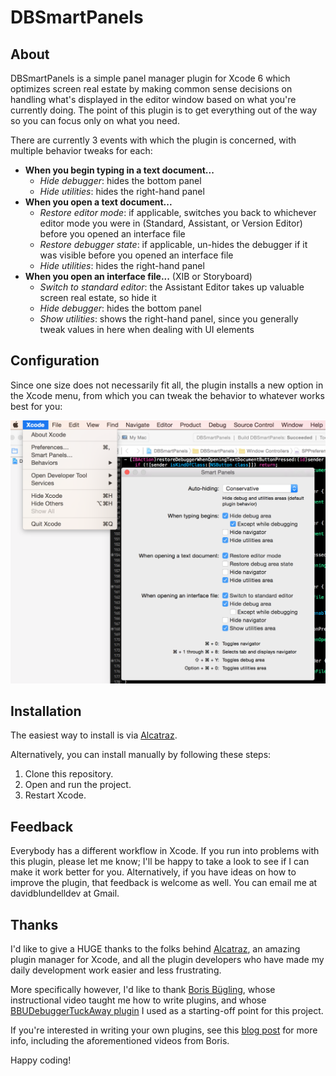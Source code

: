 DBSmartPanels
=============

About
-----

DBSmartPanels is a simple panel manager plugin for Xcode 6 which optimizes screen real estate by making common sense decisions on handling what's displayed in the editor window based on what you're currently doing. The point of this plugin is to get everything out of the way so you can focus only on what you need.

There are currently 3 events with which the plugin is concerned, with multiple behavior tweaks for each:
* <b>When you begin typing in a text document...</b>
    * <i>Hide debugger</i>: hides the bottom panel
    * <i>Hide utilities</i>: hides the right-hand panel
* <b>When you open a text document...</b>
    * <i>Restore editor mode</i>: if applicable, switches you back to whichever editor mode you were in (Standard, Assistant, or Version Editor) before you opened an interface file
    * <i>Restore debugger state</i>: if applicable, un-hides the debugger if it was visible before you opened an interface file
    * <i>Hide utilities</i>: hides the right-hand panel
* <b>When you open an interface file...</b> (XIB or Storyboard)
    * <i>Switch to standard editor</i>: the Assistant Editor takes up valuable screen real estate, so hide it
    * <i>Hide debugger</i>: hides the bottom panel
    * <i>Show utilities</i>: shows the right-hand panel, since you generally tweak values in here when dealing with UI elements

Configuration
-------------

Since one size does not necessarily fit all, the plugin installs a new option in the Xcode menu, from which you can tweak the behavior to whatever works best for you:

<img src="https://raw.githubusercontent.com/chaingarden/DBSmartPanels/master/Screenshots/DemoScreenshot.png" />

Installation
------------

The easiest way to install is via <a href="http://alcatraz.io">Alcatraz</a>.

Alternatively, you can install manually by following these steps:

1. Clone this repository.
2. Open and run the project.
3. Restart Xcode.

Feedback
--------

Everybody has a different workflow in Xcode. If you run into problems with this plugin, please let me know; I'll be happy to take a look to see if I can make it work better for you. Alternatively, if you have ideas on how to improve the plugin, that feedback is welcome as well. You can email me at davidblundelldev at Gmail.

Thanks
------

I'd like to give a HUGE thanks to the folks behind <a href="http://alcatraz.io">Alcatraz</a>, an amazing plugin manager for Xcode, and all the plugin developers who have made my daily development work easier and less frustrating.

More specifically however, I'd like to thank <a href="https://github.com/neonichu">Boris Bügling</a>, whose instructional video taught me how to write plugins, and whose <a href="https://github.com/neonichu/BBUDebuggerTuckAway">BBUDebuggerTuckAway plugin</a> I used as a starting-off point for this project.

If you're interested in writing your own plugins, see this <a href="http://alcatraz.io/blog/writing-plugins/">blog post</a> for more info, including the aforementioned videos from Boris.

Happy coding!
